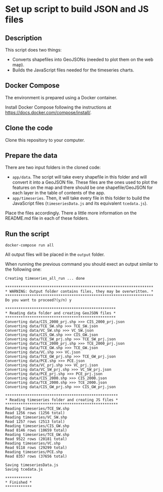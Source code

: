 # Set up script to build JSON and JS files

## Description

This script does two things:

- Converts shapefiles into GeoJSONs (needed to plot them on the web map).
- Builds the JavaScript files needed for the timeseries charts.

## Docker Compose

The environment is prepared using a Docker container.

Install Docker Compose following the instructions at https://docs.docker.com/compose/install/.

## Clone the code

Clone this repository to your computer.

## Prepare the data

There are two input folders in the cloned code:

- `app/data`. The script will take every shapefile in this folder and will convert it into a GeoJSON file. These files are the ones used to plot the features on the map and there should be one shapefile/GeoJSON for each layer in the table of contents of the app.
- `app/timeseries`. Then, it will take every file in this folder to build the JavaScript files (`timeseriesData.js` and its equivalent `tcedata.js`).

Place the files accordingly. There a little more information on the README.md file in each of these folders.

## Run the script

```
docker-compose run all
```

All output files will be placed in the `output` folder.

When running the previous command you should exect an output similar to the following one:

```
Creating timeseries_all_run ... done

*******************************************************************
* WARNING: Output folder contains files, they may be overwritten. *
*******************************************************************
Do you want to proceed?(y/n) y

**************************************************
* Reading data folder and creating GeoJSON files *
**************************************************
Converting data/CIS_2000_prj.shp >>> CIS_2000_prj.json
Converting data/TCE_SW.shp >>> TCE_SW.json
Converting data/VC_SW.shp >>> VC_SW.json
Converting data/CIS_GW.shp >>> CIS_GW.json
Converting data/TCE_SW_prj.shp >>> TCE_SW_prj.json
Converting data/TCE_2000_prj.shp >>> TCE_2000_prj.json
Converting data/TCE_GW.shp >>> TCE_GW.json
Converting data/VC.shp >>> VC.json
Converting data/TCE_GW_prj.shp >>> TCE_GW_prj.json
Converting data/PCE.shp >>> PCE.json
Converting data/VC_prj.shp >>> VC_prj.json
Converting data/VC_SW_prj.shp >>> VC_SW_prj.json
Converting data/PCE_prj.shp >>> PCE_prj.json
Converting data/CIS_2000.shp >>> CIS_2000.json
Converting data/TCE_2000.shp >>> TCE_2000.json
Converting data/CIS_GW_prj.shp >>> CIS_GW_prj.json

***************************************************
* Reading timeseries folder and creating JS files *
***************************************************
Reading timeseries/TCE_SW.shp
Read 1256 rows (1256 total)
Reading timeseries/VC_SW.shp
Read 1257 rows (2513 total)
Reading timeseries/CIS_GW.shp
Read 8146 rows (10659 total)
Reading timeseries/TCE_GW.shp
Read 9522 rows (20181 total)
Reading timeseries/VC.shp
Read 9118 rows (29299 total)
Reading timeseries/PCE.shp
Read 8357 rows (37656 total)

Saving timeseriesData.js
Saving tcedata.js

************
* Finished *
************
```